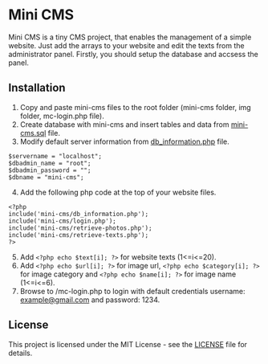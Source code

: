 # Mini CMS

Mini CMS is a tiny CMS project, that enables the management of a simple website.
Just add the arrays to your website and edit the texts from the administrator panel.
Firstly, you should setup the database and accsess the panel.

## Installation

1. Copy and paste mini-cms files to the root folder (mini-cms folder, img folder, mc-login.php file).
2. Create database with mini-cms and insert tables and data from [mini-cms.sql](https://github.com/georgealexakis/mini-cms/blob/master/mini-cms.sql) file.
3. Modify default server information from [db_information.php](https://github.com/georgealexakis/mini-cms/blob/master/mini-cms/db_information.php) file.

```
$servername = "localhost";
$dbadmin_name = "root";
$dbadmin_password = "";
$dbname = "mini-cms";
```

4. Add the following php code at the top of your website files.

```
<?php
include('mini-cms/db_information.php');
include('mini-cms/login.php');
include('mini-cms/retrieve-photos.php');
include('mini-cms/retrieve-texts.php');
?>
```

5. Add `<?php echo $text[i]; ?>` for website texts (1<=i<=20).
6. Add `<?php echo $url[i]; ?>` for image url, `<?php echo $category[i]; ?>` for image category and `<?php echo $name[i]; ?>` for image name (1<=i<=6).
7. Browse to /mc-login.php to login with default credentials username: example@gmail.com and password: 1234.

## License

This project is licensed under the MIT License - see the [LICENSE](LICENSE) file for details.

